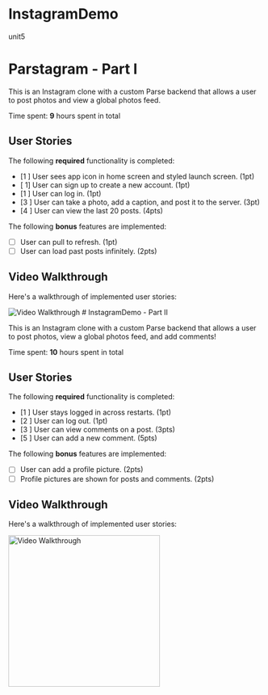 # InstagramDemo
unit5
# Parstagram - Part I

This is an Instagram clone with a custom Parse backend that allows a user to post photos and view a global photos feed.

Time spent: **9** hours spent in total

## User Stories

The following **required** functionality is completed:

- [1 ] User sees app icon in home screen and styled launch screen. (1pt)
- [ 1] User can sign up to create a new account. (1pt)
- [1 ] User can log in. (1pt)
- [3 ] User can take a photo, add a caption, and post it to the server. (3pt)
- [4 ] User can view the last 20 posts. (4pts)

The following **bonus** features are implemented:

- [ ] User can pull to refresh. (1pt)
- [ ] User can load past posts infinitely. (2pts)

## Video Walkthrough

Here's a walkthrough of implemented user stories:

<img src='https://recordit.co/bOShoJAbNp.gif' title='Video Walkthrough' width='' alt='Video Walkthrough' />
# InstagramDemo - Part II

This is an Instagram clone with a custom Parse backend that allows a user to post photos, view a global photos feed, and add comments!

Time spent: **10** hours spent in total

## User Stories

The following **required** functionality is completed:

- [1 ] User stays logged in across restarts. (1pt)
- [2 ] User can log out. (1pt)
- [3 ] User can view comments on a post. (3pts)
- [5 ] User can add a new comment. (5pts)

The following **bonus** features are implemented:

- [ ] User can add a profile picture. (2pts)
- [ ] Profile pictures are shown for posts and comments. (2pts)

## Video Walkthrough

Here's a walkthrough of implemented user stories:

<img src='https://recordit.co/l24DqGAu2f.gif' title='Video Walkthrough' width='300' alt='Video Walkthrough' />
